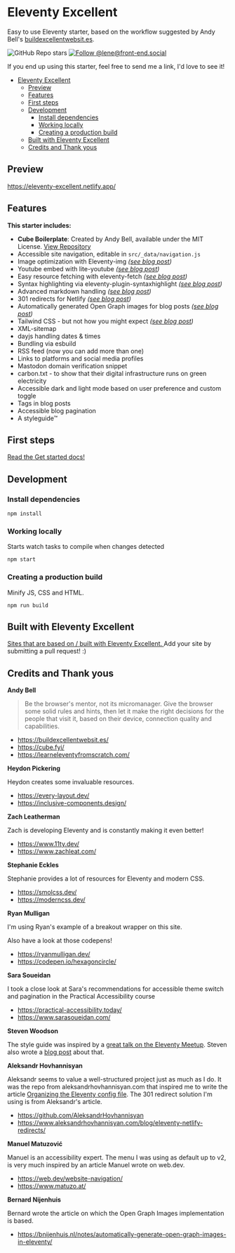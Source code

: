 # Eleventy Excellent

Easy to use Eleventy starter, based on the workflow suggested by Andy Bell's [buildexcellentwebsit.es](https://buildexcellentwebsit.es/).

![GitHub Repo stars](https://img.shields.io/github/stars/madrilene/eleventy-excellent?style=flat-square&logo=github&logoColor=white&label=GitHub%20stars)
[![Follow @lene@front-end.social](https://img.shields.io/mastodon/follow/109292536543732634?domain=https%3A%2F%2Ffront-end.social&style=flat-square&logo=Mastodon&logoColor=white&labelColor=%235B4BE1)](https://front-end.social/@lene)

If you end up using this starter, feel free to send me a link, I'd love to see it!

- [Eleventy Excellent](#eleventy-excellent)
	- [Preview](#preview)
	- [Features](#features)
	- [First steps](#first-steps)
	- [Development](#development)
		- [Install dependencies](#install-dependencies)
		- [Working locally](#working-locally)
		- [Creating a production build](#creating-a-production-build)
	- [Built with Eleventy Excellent](#built-with-eleventy-excellent)
	- [Credits and Thank yous](#credits-and-thank-yous)

## Preview

https://eleventy-excellent.netlify.app/

## Features

**This starter includes:**

- **Cube Boilerplate**: Created by Andy Bell, available under the MIT License. [View Repository](https://github.com/Set-Creative-Studio/cube-boilerplate)
- Accessible site navigation, editable in `src/_data/navigation.js`
- Image optimization with Eleventy-img _([see blog post](https://eleventy-excellent.netlify.app/blog/post-with-an-image/))_
- Youtube embed with lite-youtube _([see blog post](https://eleventy-excellent.netlify.app/blog/post-with-a-video/))_
- Easy resource fetching with eleventy-fetch _([see blog post](https://eleventy-excellent.netlify.app/blog/post-with-fetched-content/))_
- Syntax highlighting via eleventy-plugin-syntaxhighlight _([see blog post](https://eleventy-excellent.netlify.app/blog/post-with-some-code/))_
- Advanced markdown handling _([see blog post](https://eleventy-excellent.netlify.app/blog/post-with-all-the-markdown/))_
- 301 redirects for Netlify _([see blog post](https://eleventy-excellent.netlify.app/blog/post-with-301-redirects/))_
- Automatically generated Open Graph images for blog posts _([see blog post](https://eleventy-excellent.netlify.app/blog/open-graph-images/))_
- Tailwind CSS - but not how you might expect _([see blog post](https://eleventy-excellent.netlify.app/blog/what-is-tailwind-css-doing-here/))_
- XML-sitemap
- dayjs handling dates & times
- Bundling via esbuild
- RSS feed (now you can add more than one)
- Links to platforms and social media profiles
- Mastodon domain verification snippet
- carbon.txt - to show that their digital infrastructure runs on green electricity
- Accessible dark and light mode based on user preference and custom toggle
- Tags in blog posts
- Accessible blog pagination
- A styleguide™

## First steps

[Read the Get started docs!](https://eleventy-excellent.netlify.app/get-started/)

## Development

### Install dependencies

```
npm install
```

### Working locally

Starts watch tasks to compile when changes detected

```
npm start
```

### Creating a production build

Minify JS, CSS and HTML.

```
npm run build
```

## Built with Eleventy Excellent

[Sites that are based on / built with Eleventy Excellent. ](https://eleventy-excellent.netlify.app/built-with/)
Add your site by submitting a pull request! :)

## Credits and Thank yous

**Andy Bell**

> Be the browser's mentor, not its micromanager. Give the browser some solid rules and hints, then let it make the right decisions for the people that visit it, based on their device, connection quality and capabilities.

- https://buildexcellentwebsit.es/
- https://cube.fyi/
- https://learneleventyfromscratch.com/

**Heydon Pickering**

Heydon creates some invaluable resources.

- https://every-layout.dev/
- https://inclusive-components.design/

**Zach Leatherman**

Zach is developing Eleventy and is constantly making it even better!

- https://www.11ty.dev/
- https://www.zachleat.com/

**Stephanie Eckles**

Stephanie provides a lot of resources for Eleventy and modern CSS.

- https://smolcss.dev/
- https://moderncss.dev/

**Ryan Mulligan**

I'm using Ryan's example of a breakout wrapper on this site.

Also have a look at those codepens!

- https://ryanmulligan.dev/
- https://codepen.io/hexagoncircle/

**Sara Soueidan**

I took a close look at Sara's recommendations for accessible theme switch and pagination in the Practical Accessibility course

- https://practical-accessibility.today/
- https://www.sarasoueidan.com/

**Steven Woodson**

The style guide was inspired by a [great talk on the Eleventy Meetup](https://www.youtube.com/watch?v=3mhA2bH6q8s). Steven also wrote a [blog post](https://stevenwoodson.com/blog/eleventy-style-guide-generator-step-by-step-guide-adding-to-an-existing-site/) about that.

**Aleksandr Hovhannisyan**

Aleksandr seems to value a well-structured project just as much as I do. It was the repo from aleksandrhovhannisyan.com that inspired me to write the article [Organizing the Eleventy config file](https://www.lenesaile.com/en/blog/organizing-the-eleventy-config-file/). The 301 redirect solution I'm using is from Aleksandr's article.

- https://github.com/AleksandrHovhannisyan
- https://www.aleksandrhovhannisyan.com/blog/eleventy-netlify-redirects/

**Manuel Matuzović**

Manuel is an accessibility expert. The menu I was using as default up to v2, is very much inspired by an article Manuel wrote on web.dev.

- https://web.dev/website-navigation/
- https://www.matuzo.at/

**Bernard Nijenhuis**

Bernard wrote the article on which the Open Graph Images implementation is based.

- https://bnijenhuis.nl/notes/automatically-generate-open-graph-images-in-eleventy/
